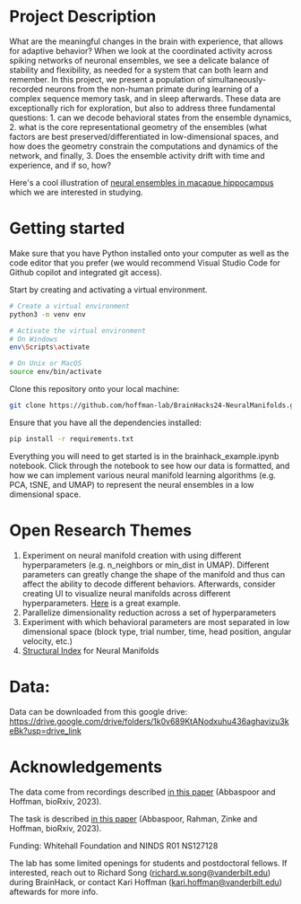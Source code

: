 # Project Description
What are the meaningful changes in the brain with experience, that allows for adaptive behavior? When we look at the coordinated activity across spiking networks of neuronal ensembles, we see a delicate balance of stability and flexibility, as needed for a system that can both learn and remember. In this project, we present a population of simultaneously-recorded neurons from the non-human primate during learning of a complex sequence memory task, and in sleep afterwards. These data are exceptionally rich for exploration, but also to address three fundamental questions: 1. can we decode behavioral states from the ensemble dynamics, 2. what is the core representational geometry of the ensembles (what factors are best preserved/differentiated in low-dimensional spaces, and how does the geometry constrain the computations and dynamics of the network, and finally, 3. Does the ensemble activity drift with time and experience, and if so, how?

Here's a cool illustration of [neural ensembles in macaque hippocampus](https://www.youtube.com/watch?v=PVLZRPLcwW4) which we are interested in studying. 

# Getting started 
Make sure that you have Python installed onto your computer as well as the code editor that you prefer (we would recommend Visual Studio Code for Github copilot and integrated git access). 

Start by creating and activating a virtual environment. 
```bash
# Create a virtual environment
python3 -m venv env

# Activate the virtual environment
# On Windows
env\Scripts\activate

# On Unix or MacOS
source env/bin/activate
```

Clone this repository onto your local machine:
```bash
git clone https://github.com/hoffman-lab/BrainHacks24-NeuralManifolds.git
```
Ensure that you have all the dependencies installed: 
```bash
pip install -r requirements.txt
```
 Everything you will need to get started is in the brainhack_example.ipynb notebook. Click through the notebook to see how our data is formatted, and how we can implement various neural manifold learning algorithms (e.g. PCA, tSNE, and UMAP) to represent the neural ensembles in a low dimensional space. 

# Open Research Themes 
1. Experiment on neural manifold creation with using different hyperparameters (e.g. n_neighbors or min_dist in UMAP). Different parameters can greatly change the shape of the manifold and thus can affect the ability to decode different behaviors. Afterwards, consider creating UI to visualize neural manifolds across different hyperparameters. [Here](https://pair-code.github.io/understanding-umap/) is a great example.
2. Parallelize dimensionality reduction across a set of hyperparameters
3. Experiment with which behavioral parameters are most separated in low dimensional space (block type, trial number, time, head position, angular velocity, etc.)
4. [Structural Index](https://github.com/PridaLab/structure_index) for Neural Manifolds

# Data:

Data can be downloaded from this google drive:
https://drive.google.com/drive/folders/1k0v689KtANodxuhu436aghavizu3keBk?usp=drive_link

# Acknowledgements 
The data come from recordings described [in this paper](https://www.biorxiv.org/content/10.1101/2023.12.06.570369v1) (Abbaspoor and Hoffman, bioRxiv, 2023).

The task is described [in this paper](https://www.biorxiv.org/content/10.1101/2023.12.11.571113v1) (Abbaspoor, Rahman, Zinke and Hoffman, bioRxiv, 2023).

Funding: Whitehall Foundation and NINDS R01 NS127128

The lab has some limited openings for students and postdoctoral fellows. If interested, reach out to Richard Song (richard.w.song@vanderbilt.edu) during BrainHack, or contact Kari Hoffman (kari.hoffman@vanderbilt.edu) aftewards for more info.
